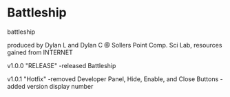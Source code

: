 # Battleship
battleship

produced by Dylan L and Dylan C @ Sollers Point Comp. Sci Lab, resources gained from INTERNET

v1.0.0 "RELEASE"
-released Battleship

v1.0.1 "Hotfix"
-removed Developer Panel, Hide, Enable, and Close Buttons
-added version display number
